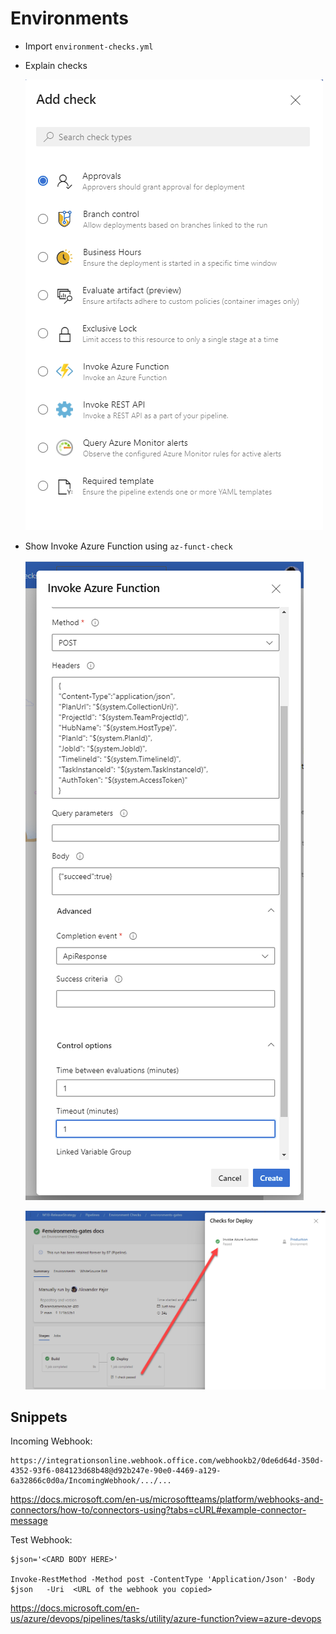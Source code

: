 # Environments

- Import `environment-checks.yml`
- Explain checks

    ![checks](_images/checks.png)

- Show Invoke Azure Function using `az-funct-check`    

    ![configure-check](_images/configure-check.png)

    ![outcome](_images/outcome.png)

## Snippets

Incoming Webhook:

```
https://integrationsonline.webhook.office.com/webhookb2/0de6d64d-350d-4352-93f6-084123d68b48@d92b247e-90e0-4469-a129-6a32866c0d0a/IncomingWebhook/.../...
```

https://docs.microsoft.com/en-us/microsoftteams/platform/webhooks-and-connectors/how-to/connectors-using?tabs=cURL#example-connector-message

Test Webhook:

```
$json='<CARD BODY HERE>'

Invoke-RestMethod -Method post -ContentType 'Application/Json' -Body $json   -Uri  <URL of the webhook you copied> 
```

https://docs.microsoft.com/en-us/azure/devops/pipelines/tasks/utility/azure-function?view=azure-devops
